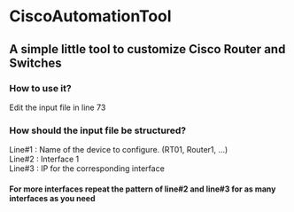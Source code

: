 # CiscoAutomationTool
## A simple little tool to customize Cisco Router and Switches

### How to use it?

Edit the input file in line 73

### How should the input file be structured?

Line#1 : Name of the device to configure. (RT01, Router1, ...)<br>
Line#2 : Interface 1<br>
Line#3 : IP for the corresponding interface<br>

#### For more interfaces repeat the pattern of line#2 and line#3 for as many interfaces as you need
